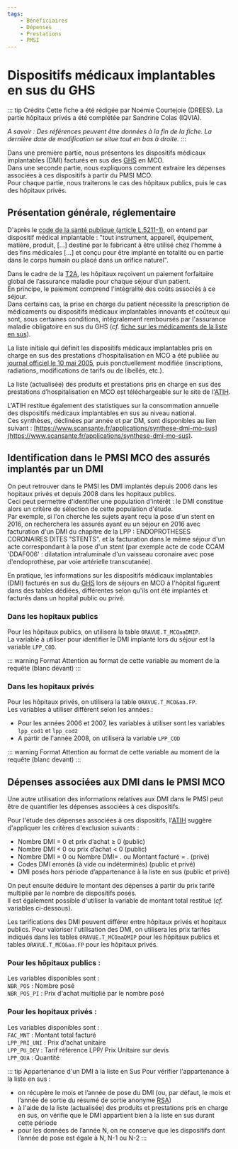 ```yaml
---
tags:
    - Bénéficiaires
    - Dépenses
    - Prestations
    - PMSI
---
```



# Dispositifs médicaux implantables en sus du GHS 
<!-- SPDX-License-Identifier: MPL-2.0 -->

<TagLinks />


::: tip Crédits
Cette fiche a été rédigée par Noémie Courtejoie (DREES).
La partie hôpitaux privés a été complétée par Sandrine Colas (IQVIA).

*A savoir : Des références peuvent être données à la fin de la fiche. La dernière date de modification se situe tout en bas à droite.*
:::


Dans une première partie, nous présentons les dispositifs médicaux implantables (DMI) facturés en sus des [GHS](../glossaire/GHS.md) en MCO.  
Dans une seconde partie, nous expliquons comment extraire les dépenses associées à ces dispositifs à partir du PMSI MCO.  
Pour chaque partie, nous traiterons le cas des hôpitaux publics, puis le cas des hôpitaux privés.

## Présentation générale, réglementaire

D'après le [code de la santé publique (article L.5211-1)](https://www.legifrance.gouv.fr/affichCodeArticle.do?cidTexte=LEGITEXT000006072665&idArticle=LEGIARTI000006690281), on entend par dispositif médical implantable : 
"tout instrument, appareil, équipement, matière, produit, [...] destiné par le fabricant à être 
utilisé chez l’homme à des fins médicales [...] et conçu pour être implanté en totalité ou en 
partie dans le corps humain ou placé dans un orifice naturel". 

Dans le cadre de la [T2A](../glossaire/T2A.md), les hôpitaux reçoivent 
un paiement forfaitaire global de l’assurance maladie pour chaque séjour d’un patient.  
En principe, le paiement comprend l'intégralite des coûts associés à ce séjour.   
Dans certains cas, la prise en charge du patient nécessite la prescription de médicaments
ou dispositifs médicaux implantables innovants et coûteux qui sont, sous certaines conditions, intégralement remboursés par 
l'assurance maladie obligatoire en sus du GHS (*cf.* [fiche sur les médicaments de la liste en sus](../fiches/medicaments_de_la_liste_en_sus.md)). 

La liste initiale qui définit les dispositifs médicaux implantables pris en charge en sus des prestations d’hospitalisation en MCO 
a été publiée au [journal officiel le 10 mai 2005](http://www.cpam21.fr/Flashs2007/Etablissements/Docs_15-02-2005/Etab_08-06-2005/medicaments_retrocedes_mai_05_annexe1.pdf), 
puis ponctuellement modifiée (inscriptions, radiations, modifications de tarifs ou de libellés, etc.).  

La liste (actualisée) des produits et prestations pris en charge en sus des prestations d’hospitalisation en MCO est téléchargeable sur le site de l'[ATIH](https://www.atih.sante.fr/dispositifs-medicaux-pris-en-charge-en-sus).  

L'ATIH restitue également des statistiques sur la consommation annuelle des dispositifs médicaux implantables en sus au niveau national.  
Ces synthèses, déclinées par année et par DM, sont disponibles au lien suivant : [https://www.scansante.fr/applications/synthese-dmi-mo-sus](https://www.scansante.fr/applications/synthese-dmi-mo-sus).  

## Identification dans le PMSI MCO des assurés implantés par un DMI

On peut retrouver dans le PMSI les DMI implantés depuis 2006 dans les hopitaux privés et depuis 2008 dans les hopitaux publics.  
Ceci peut permettre d'identifier une population d'intérêt : le DMI constitue alors un critère de sélection de cette population d'étude.  
Par exemple, si l'on cherche les sujets ayant reçu la pose d'un stent en 2016, on recherchera les assurés ayant eu un séjour en 2016 avec facturation d'un DMI du chapitre de la LPP : ENDOPROTHESES CORONAIRES DITES "STENTS".
et la facturation dans le même séjour d'un acte correspondant à la pose d'un stent 
(par exemple acte de code CCAM 'DDAF006' : dilatation intraluminale d'un vaisseau coronaire avec pose d'endoprothèse, par voie artérielle transcutanée).

En pratique, les informations sur les dispositifs médicaux implantables (DMI) facturés en sus du [GHS](../glossaire/GHS.md) 
lors de séjours en MCO à l'hôpital figurent dans des tables dédiées, différentes selon qu'ils ont été implantés et facturés dans un hopital public ou privé.

### Dans les hopitaux publics

Pour les hôpitaux publics, on utilisera la table `ORAVUE.T_MCOaaDMIP`.  
La variable à utiliser pour identifier le DMI implanté lors du séjour est la variable `LPP_COD`.

::: warning Format
Attention au format de cette variable au moment de la requête (blanc devant)
::: 


### Dans les hopitaux privés

Pour les hôpitaux privés, on utilisera la table `ORAVUE.T_MCO&aa.FP`.  
Les variables à utiliser diffèrent selon les années : 
- Pour les années 2006 et 2007, les variables à utiliser sont les variables `lpp_cod1` et `lpp_cod2`
- A partir de l'année 2008, on utilisera la variable `LPP_COD`

::: warning Format
Attention au format de cette variable au moment de la requête (blanc devant)
::: 

## Dépenses associées aux DMI dans le PMSI MCO 

Une autre utilisation des informations relatives aux DMI dans le PMSI peut être de quantifier les dépenses associées à ces dispositifs.

Pour l'étude des dépenses associées à ces dispositifs, l'[ATIH](https://www.scansante.fr/applications/synthese-dmi-mo-sus) suggère d'appliquer les critères d'exclusion suivants :  
- Nombre DMI = 0 et prix d’achat ≥ 0 (public)
- Nombre DMI < 0 ou prix d’achat < 0 (public)
- Nombre DMI = 0 ou Nombre DMI= . ou Montant facturé = . (privé)
- Codes DMI erronés (à vide ou indéterminés) (public et privé)
- DMI posés hors période d’appartenance à la liste en sus (public et privé)

On peut ensuite déduire le montant des dépenses à partir du prix tarifé multiplié par le nombre de dispositifs posés.   
Il est également possible d'utiliser la variable de montant total restitué (*cf.* variables ci-dessous).  

Les tarifications des DMI peuvent différer entre hôpitaux privés et hopitaux publics.
Pour valoriser l'utilisation des DMI, on utilisera les prix tarifés indiqués dans les tables `ORAVUE.T_MCOaaDMIP` pour les hôpitaux publics et tables `ORAVUE.T_MCO&aa.FP` pour les hôpitaux privés.

### Pour les hôpitaux publics : 
Les variables disponibles sont :  
`NBR_POS`	: Nombre posé  
`NBR_POS_PI` : Prix d'achat multiplié par le nombre posé  

### Pour les hopitaux privés : 
Les variables disponibles sont :   
`FAC_MNT` : Montant total facturé  
`LPP_PRI_UNI` :	Prix d'achat unitaire  
`LPP_PU_DEV` :	Tarif référence LPP/ Prix Unitaire sur devis  
`LPP_QUA` :	Quantité  

::: tip Appartenance d'un DMI à la liste en Sus
Pour vérifier l'appartenance à la liste en sus : 
- on récupère le mois et l’année de pose du DMI (ou, par défaut, le mois et l’année de sortie du résumé de sortie anonyme [RSA](../glossaire/RSA.md))
- à l'aide de la liste (actualisée) des produits et prestations pris en charge en sus, 
  on vérifie que le DMI appartient bien à la liste en sus durant cette période
- pour les données de l’année N, on ne conserve que les dispositifs dont l’année de pose est égale à N, N-1 ou N-2
:::


